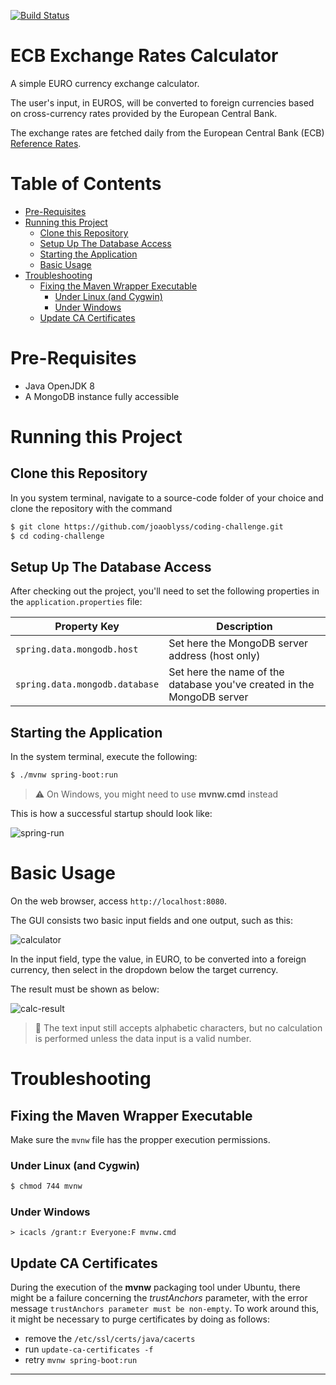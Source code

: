 [![Build Status](https://www.travis-ci.com/joaoblyss/coding-challenge.svg?branch=main)](https://www.travis-ci.com/joaoblyss/coding-challenge)

# ECB Exchange Rates Calculator

A simple EURO currency exchange calculator.

The user's input, in EUROS, will be converted to foreign currencies based on cross-currency rates provided by the
European Central Bank.

The exchange rates are fetched daily from the European Central Bank (ECB) [Reference Rates](http://www.ecb.europa.eu/stats/eurofxref/eurofxref-daily.xml).

Table of Contents
=================

* [Pre-Requisites](#pre-requisites)
* [Running this Project](#running-this-project)
    * [Clone this Repository](#clone-this-repository)
    * [Setup Up The Database Access](#setup-up-the-database-access)
    * [Starting the Application](#starting-the-application)
    * [Basic Usage](#basic-usage)
* [Troubleshooting](#troubleshooting)
  * [Fixing the Maven Wrapper Executable](#fixing-the-maven-wrapper-executable)
    * [Under Linux (and Cygwin)](#under-linux-and-cygwin)
    * [Under Windows](#under-windows)
  * [Update CA Certificates](#update-ca-certificates)

# Pre-Requisites

* Java OpenJDK 8
* A MongoDB instance fully accessible

# Running this Project

## Clone this Repository

In you system terminal, navigate to a source-code folder of your choice and clone the repository with the command

```bash
$ git clone https://github.com/joaoblyss/coding-challenge.git
$ cd coding-challenge
```

## Setup Up The Database Access

After checking out the project, you'll need to set the following properties in the `application.properties` file:

| Property Key | Description |
| --- | --- |
| `spring.data.mongodb.host` | Set here the MongoDB server address (host only) |
| `spring.data.mongodb.database` | Set here the name of the database you've created in the MongoDB server |

## Starting the Application

In the system terminal, execute the following:

```bash
$ ./mvnw spring-boot:run
```

> :warning: On Windows, you might need to use **mvnw.cmd** instead

This is how a successful startup should look like: 

![spring-run](https://user-images.githubusercontent.com/5368476/109731523-320fac00-7b9a-11eb-8f82-c7e490843dc8.JPG)


# Basic Usage
On the web browser, access `http://localhost:8080`. 

The GUI consists two basic input fields and one output, such as this:

![calculator](https://user-images.githubusercontent.com/5368476/109731758-a6e2e600-7b9a-11eb-80b7-587bd5174b7f.JPG)


In the input field, type the value, in EURO, to be converted into a foreign currency, then select in the dropdown below the target currency.

The result must be shown as below:

![calc-result](https://user-images.githubusercontent.com/5368476/109731784-ae09f400-7b9a-11eb-890c-51987a37242e.JPG)


>:construction: The text input still accepts alphabetic characters, but no calculation is performed unless the data input is a valid number. 

# Troubleshooting

## Fixing the Maven Wrapper Executable

Make sure the `mvnw` file has the propper execution permissions.

### Under Linux (and Cygwin)

```bash
$ chmod 744 mvnw
```

### Under Windows

```Batchfile
> icacls /grant:r Everyone:F mvnw.cmd
```

## Update CA Certificates

During the execution of the **mvnw** packaging tool under Ubuntu, there might be a failure concerning the *trustAnchors*
parameter, with the error message ```trustAnchors parameter must be non-empty```. To work around this, it might be necessary to purge certificates by doing as follows:

* remove the `/etc/ssl/certs/java/cacerts`
* run `update-ca-certificates -f`
* retry `mvnw spring-boot:run`

********
